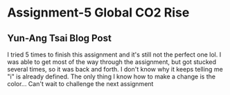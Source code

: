# Assignment-5 Global CO2 Rise
## Yun-Ang Tsai Blog Post
I tried 5 times to finish this assignment and it's still not the perfect one lol. I was able to get most of the way through the assignment, but got stucked several times, so it was back and forth.
I don't know why it keeps telling me "i" is already defined. The only thing I know how to make a change is the color...
Can't wait to challenge the next assignment
